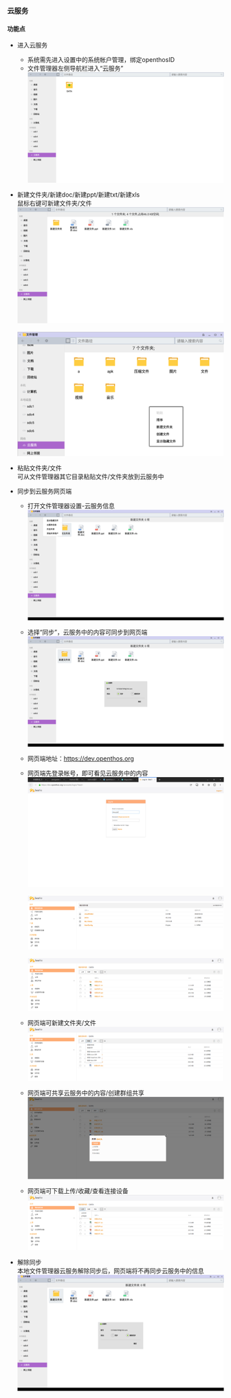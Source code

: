 ### 云服务

#### 功能点
   - 进入云服务  
      - 系统需先进入设置中的系统帐户管理，绑定openthosID
      - 文件管理器左侧导航栏进入“云服务”
![](../pic/soft/seafile_filemanager_data.png)

   - 新建文件夹/新建doc/新建ppt/新建txt/新建xls  
鼠标右键可新建文件夹/文件  
![](../pic/soft/seafile_filemanager_file.png)<br />  
![](../pic/soft/seafile_filemanager.png)

   - 粘贴文件夹/文件  
可从文件管理器其它目录粘贴文件/文件夹放到云服务中

   - 同步到云服务网页端  
      - 打开文件管理器设置-云服务信息  
![](../pic/soft/seafile_filemanager_setting.png)

      - 选择“同步”，云服务中的内容可同步到网页端  
![](../pic/soft/seafile_tongbu.png)

      - 网页端地址：https://dev.openthos.org
      - 网页端先登录帐号，即可看见云服务中的内容  
![](../pic/soft/seafile_web_login.png)<br />  
![](../pic/soft/seafile_web.png)<br />  
![](../pic/soft/seafile_web_data.png)

      - 网页端可新建文件夹/文件  
![](../pic/soft/seafile_web_new.png)

      - 网页端可共享云服务中的内容/创建群组共享  
![](../pic/soft/seafile_web_share.png)

      - 网页端可下载上传/收藏/查看连接设备  
![](../pic/soft/seafile_web_upload.png)

   - 解除同步  
本地文件管理器云服务解除同步后，网页端将不再同步云服务中的信息  
![](../pic/soft/seafile_jiechutongbu.png)
